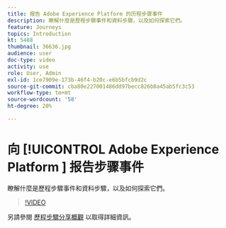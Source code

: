 ```yaml
---
title: 报告 Adobe Experience Platform 的历程步骤事件
description: 瞭解什麼是歷程步驟事件和資料步驟，以及如何探索它們。
feature: Journeys
topics: Introduction
kt: 5488
thumbnail: 36636.jpg
audience: user
doc-type: video
activity: use
role: User, Admin
exl-id: 1ce7909e-173b-46f4-b20c-e6b5bfcb9d2c
source-git-commit: cba80e227001486dd97becc826b0a45ab5fc3c53
workflow-type: tm+mt
source-wordcount: '58'
ht-degree: 20%

---
```


# 向 [!UICONTROL Adobe Experience Platform ] 报告步骤事件

瞭解什麼是歷程步驟事件和資料步驟，以及如何探索它們。

>[!VIDEO](https://video.tv.adobe.com/v/36636?quality=12&learn=on)

另請參閱 [歷程步驟分享概觀](https://experienceleague.adobe.com/docs/journeys/using/building-journeys/sharing-journey-steps/sharing-overview.html?lang=en) 以取得詳細資訊。
